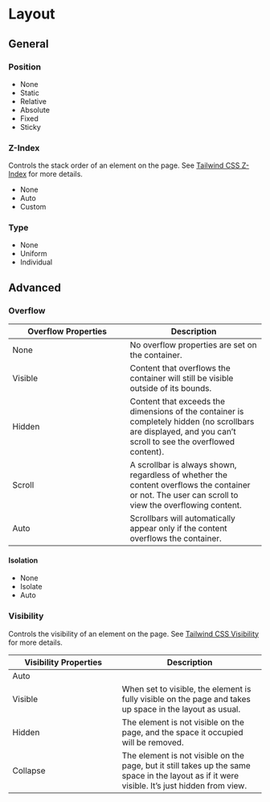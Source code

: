 # Layout



## General

### Position

* None
* Static
* Relative
* Absolute
* Fixed
* Sticky

### Z-Index

Controls the stack order of an element on the page. See [Tailwind CSS Z-Index](https://tailwindcss.com/docs/z-index) for more details.

* None
* Auto
* Custom

### Type

* None
* Uniform
* Individual

## Advanced

### Overflow

<table><thead><tr><th width="218">Overflow Properties</th><th>Description</th></tr></thead><tbody><tr><td>None</td><td>No overflow properties are set on the container.</td></tr><tr><td>Visible</td><td>Content that overflows the container will still be visible outside of its bounds.</td></tr><tr><td>Hidden</td><td>Content that exceeds the dimensions of the container is completely hidden (no scrollbars are displayed, and you can’t scroll to see the overflowed content).</td></tr><tr><td>Scroll</td><td>A scrollbar is always shown, regardless of whether the content overflows the container or not. The user can scroll to view the overflowing content.</td></tr><tr><td>Auto</td><td>Scrollbars will automatically appear only if the content overflows the container.</td></tr></tbody></table>

#### Isolation

* None
* Isolate
* Auto

### Visibility

Controls the visibility of an element on the page. See [Tailwind CSS Visibility](https://tailwindcss.com/docs/visibility) for more details.

<table><thead><tr><th width="202">Visibility Properties</th><th>Description</th></tr></thead><tbody><tr><td>Auto</td><td></td></tr><tr><td>Visible</td><td>When set to visible, the element is fully visible on the page and takes up space in the layout as usual.</td></tr><tr><td>Hidden</td><td>The element is not visible on the page, and the space it occupied will be removed.</td></tr><tr><td>Collapse</td><td>The element is not visible on the page, but it still takes up the same space in the layout as if it were visible. It’s just hidden from view.</td></tr></tbody></table>

